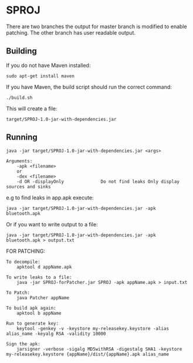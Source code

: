 # SPROJ #
There are two branches the output for master branch is modified to enable patching. The other branch has user readable output.

## Building ##

If you do not have Maven installed:

`sudo apt-get install maven`

If you have Maven, the build script should run the correct command:

`./build.sh`

This will create a file:

`target/SPROJ-1.0-jar-with-dependencies.jar`

## Running ##

`java -jar target/SPROJ-1.0-jar-with-dependencies.jar <args>`

	Arguments:
		-apk <filename>
		or
		-dex <filename>
		-d OR -displayOnly 				Do not find leaks Only display sources and sinks

e.g to find leaks in app.apk execute:

	java -jar target/SPROJ-1.0-jar-with-dependencies.jar -apk bluetooth.apk

Or if you want to write output to a file:

	java -jar target/SPROJ-1.0-jar-with-dependencies.jar -apk bluetooth.apk > output.txt

FOR PATCHING:

	To decompile:
		apktool d appName.apk
	
	To write leaks to a file:
		java -jar SPROJ-forPatcher.jar SPROJ -apk appName.apk > input.txt
	
	To Patch: 
		java Patcher appName

	To build apk again:
		apktool b appName
		
	Run to generate key:
		keytool -genkey -v -keystore my-releasekey.keystore -alias alias_name -keyalg RSA -validity 10000

	Sign the apk:
		jarsigner -verbose -sigalg MD5withRSA -digestalg SHA1 -keystore my-releasekey.keystore {appName}/dist/{appName}.apk alias_name
